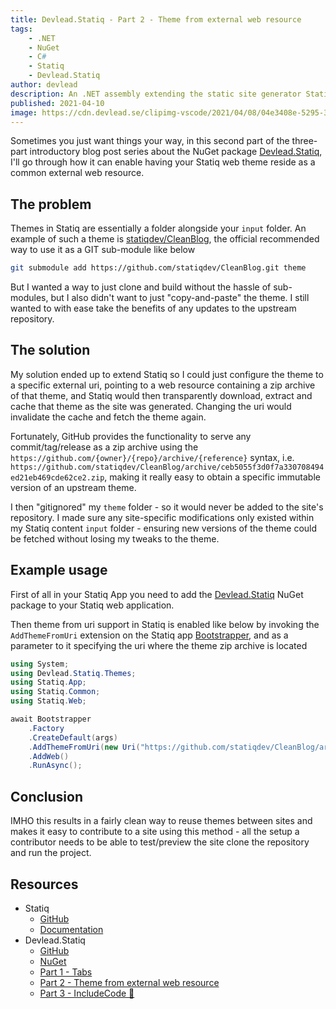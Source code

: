 ```yaml
---
title: Devlead.Statiq - Part 2 - Theme from external web resource
tags:
    - .NET
    - NuGet
    - C#
    - Statiq
    - Devlead.Statiq
author: devlead
description: An .NET assembly extending the static site generator Statiq with new core features
published: 2021-04-10
image: https://cdn.devlead.se/clipimg-vscode/2021/04/08/04e3408e-5295-3d37-0421-11c3ec60a691.png?sv=2019-12-12&st=2021-04-07T20%3A30%3A55Z&se=2031-04-08T20%3A30%3A55Z&sr=b&sp=r&sig=VI8xA0tYLfkNIsS%2FQx%2B9HDbDPU3n1TckpRJFflxg4sg%3D
---
```


Sometimes you just want things your way, in this second part of the three-part introductory blog post series about the NuGet package [Devlead.Statiq](https://www.nuget.org/packages/Devlead.Statiq), I'll go through how it can enable having your Statiq web theme reside as a common external web resource.

## The problem

Themes in Statiq are essentially a folder alongside your `input` folder. An example of such a theme is [statiqdev/CleanBlog](https://github.com/statiqdev/CleanBlog), the official recommended way to use it as a GIT sub-module like below

```bash
git submodule add https://github.com/statiqdev/CleanBlog.git theme
```

But I wanted a way to just clone and build without the hassle of sub-modules, but I also didn't want to just "copy-and-paste" the theme. I still wanted to with ease take the benefits of any updates to the upstream repository.

## The solution

My solution ended up to extend Statiq so I could just configure the theme to a specific external uri, pointing to a web resource containing a zip archive of that theme, and Statiq would then transparently download, extract and cache that theme as the site was generated. Changing the uri would invalidate the cache and fetch the theme again.

Fortunately, GitHub provides the functionality to serve any commit/tag/release as a zip archive using the `https://github.com/{owner}/{repo}/archive/{reference}` syntax, i.e. `https://github.com/statiqdev/CleanBlog/archive/ceb5055f3d0f7a330708494ed21eb469cde62ce2.zip`, making it really easy to obtain a specific immutable version of an upstream theme.

I then "gitignored" my `theme` folder - so it would never be added to the site's repository. I made sure any site-specific modifications only existed within my Statiq content `input` folder - ensuring new versions of the theme could be fetched without losing my tweaks to the theme.

## Example usage

First of all in your Statiq App you need to add the [Devlead.Statiq](https://www.nuget.org/packages/Devlead.Statiq) NuGet package to your Statiq web application.

Then theme from uri support in Statiq is enabled like below by invoking the `AddThemeFromUri` extension on the Statiq app [Bootstrapper](https://statiq.dev/framework/configuration/bootstrapper/), and as a parameter to it specifying the uri where the theme zip archive is located

```csharp
using System;
using Devlead.Statiq.Themes;
using Statiq.App;
using Statiq.Common;
using Statiq.Web;

await Bootstrapper
    .Factory
    .CreateDefault(args)
    .AddThemeFromUri(new Uri("https://github.com/statiqdev/CleanBlog/archive/ceb5055f3d0f7a330708494ed21eb469cde62ce2.zip"))
    .AddWeb()
    .RunAsync();

```

## Conclusion

IMHO this results in a fairly clean way to reuse themes between sites and makes it easy to contribute to a site using this method - all the setup a contributor needs to be able to test/preview the site clone the repository and run the project.

## Resources

- Statiq
  - [GitHub](https://github.com/statiqdev)
  - [Documentation](https://statiq.dev/)
- Devlead.Statiq
  - [GitHub](https://github.com/devlead/Devlead.Statiq)
  - [NuGet](https://www.nuget.org/packages/Devlead.Statiq/)
  - [Part 1 - Tabs](/posts/2021/2021-04-09-devlead-statiq-part1-tabs)
  - [Part 2 - Theme from external web resource](/posts/2021/2021-04-10-devlead-statiq-part2-theme-from-uri)
  - [Part 3 - IncludeCode 🤺](/posts/2021/2021-04-11-devlead-statiq-part3-includecode)
